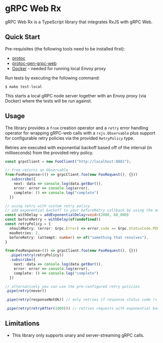 # gRPC Web Rx

gRPC Web Rx is a TypeScript library that integrates RxJS with gRPC Web.

## Quick Start

Pre-requisites (the following tools need to be installed first):

- [protoc](https://github.com/protocolbuffers/protobuf/releases)
- [protoc-gen-grpc-web](https://github.com/grpc/grpc-web/releases)
- [Docker](https://docs.docker.com/get-docker/) - needed for running local Envoy proxy

Run tests by executing the following command:

`$ make test-local`

This starts a local gRPC node server together with an Envoy proxy (via Docker) where the tests will be run against.

## Usage

The library provides a `from` creation operator and a `retry` error handling operator for wrapping gRPC-web calls with a
`rxjs.Observable` plus support for configurable retry policies via the provided `RetryPolicy` type.

Retries are executed with exponential backoff based off of the interval (in milliseconds) from the provided retry policy.

```typescript
const grpcClient = new FooClient("http://localhost:8081");

// from returns an Observable
from<FooResponse>(() => grpcClient.foo(new FooRequest(), {}))
  .subscribe({
    next: data => console.log(data.getBar()),
    error: error => console.log(error),
    complete: () => console.log("complete")
  })

// using retry with custom retry policy
// add exponential backoff to your beforeRetry callback by using the addExponentialDelay convenience function
const withDelay = addExponentialDelay<void>(2000, 60_000)
const beforeRetry = withDelay(of(undefined))
const retryPolicy = {
  shouldRetry: (error: Grpc.Error) => error.code == Grpc.StatusCode.PERMISSION_DENIED,
  maxRetries: 2,
  beforeRetry: (attempt: number) => of("something that resolves"),
}

from<FooResponse>(() => grpcClient.foo(new FooRequest(), {}))
  .pipe(retry(retryPolicy))
  .subscribe({
    next: data => console.log(data.getBar()),
    error: error => console.log(error),
    complete: () => console.log("complete")
  })

// alternatively you can use the pre-configured retry policies
.pipe(retry(never))

.pipe(retry(responseNotOk)) // only retries if response status code != 200

.pipe(retry(retryAfter(1000))) // retries requests with exponential backoff starting at 1 second
```

## Limitations

- This library only supports unary and server-streaming gRPC calls.
